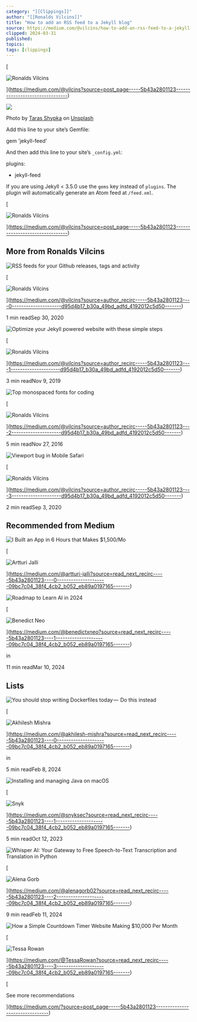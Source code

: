 ```yaml
---
category: "[[Clippings]]"
author: "[[Ronalds Vilcins]]"
title: "How to add an RSS feed to a Jekyll blog"
source: https://medium.com/@vilcins/how-to-add-an-rss-feed-to-a-jekyll-blog-5b43a2801123
clipped: 2024-03-31
published: 
topics: 
tags: [clippings]
---
```


[

![Ronalds Vilcins](https://miro.medium.com/v2/resize:fill:88:88/1*Bkgrwzv0HBruXu6_M9iYcg.jpeg)









](https://medium.com/@vilcins?source=post_page-----5b43a2801123--------------------------------)

![](https://miro.medium.com/v2/resize:fit:1400/0*jp1m_ZA-RPy_QW3U)

Photo by [Taras Shypka](https://unsplash.com/@bugsster?utm_source=medium&utm_medium=referral) on [Unsplash](https://unsplash.com/?utm_source=medium&utm_medium=referral)

Add this line to your site’s Gemfile:

gem 'jekyll-feed'

And then add this line to your site’s `_config.yml`:

plugins:  
  - jekyll-feed

If you are using Jekyll < 3.5.0 use the `gems` key instead of `plugins`. The plugin will automatically generate an Atom feed at `/feed.xml`.

[

![Ronalds Vilcins](https://miro.medium.com/v2/resize:fill:128:128/1*Bkgrwzv0HBruXu6_M9iYcg.jpeg)





](https://medium.com/@vilcins?source=post_page-----5b43a2801123--------------------------------)

## More from Ronalds Vilcins

![RSS feeds for your Github releases, tags and activity](https://miro.medium.com/v2/resize:fit:1358/0*c96QfFIr5_6jspfP)

[

![Ronalds Vilcins](https://miro.medium.com/v2/resize:fill:40:40/1*Bkgrwzv0HBruXu6_M9iYcg.jpeg)



](https://medium.com/@vilcins?source=author_recirc-----5b43a2801123----0---------------------d95d4b17_b30a_49bd_adfd_4192012c5d50-------)

1 min readSep 30, 2020

![Optimize your Jekyll powered website with these simple steps](https://miro.medium.com/v2/resize:fit:1358/0*CdeYi1KDzgfRj__d)

[

![Ronalds Vilcins](https://miro.medium.com/v2/resize:fill:40:40/1*Bkgrwzv0HBruXu6_M9iYcg.jpeg)



](https://medium.com/@vilcins?source=author_recirc-----5b43a2801123----1---------------------d95d4b17_b30a_49bd_adfd_4192012c5d50-------)

3 min readNov 9, 2019

![Top monospaced fonts for coding](https://miro.medium.com/v2/resize:fit:1358/1*7VCbs_tTA5tGgMdssqiglw.jpeg)

[

![Ronalds Vilcins](https://miro.medium.com/v2/resize:fill:40:40/1*Bkgrwzv0HBruXu6_M9iYcg.jpeg)



](https://medium.com/@vilcins?source=author_recirc-----5b43a2801123----2---------------------d95d4b17_b30a_49bd_adfd_4192012c5d50-------)

5 min readNov 27, 2016

![Viewport bug in Mobile Safari](https://miro.medium.com/v2/resize:fit:1358/0*MG57kbd84H-QKxcy)

[

![Ronalds Vilcins](https://miro.medium.com/v2/resize:fill:40:40/1*Bkgrwzv0HBruXu6_M9iYcg.jpeg)



](https://medium.com/@vilcins?source=author_recirc-----5b43a2801123----3---------------------d95d4b17_b30a_49bd_adfd_4192012c5d50-------)

2 min readSep 3, 2020

## Recommended from Medium

![I Built an App in 6 Hours that Makes $1,500/Mo](https://miro.medium.com/v2/resize:fit:1358/1*5v_U1acnGcAMnvYWncEYYA.png)

[

![Artturi Jalli](https://miro.medium.com/v2/resize:fill:40:40/1*LVOq8WJ5EscuX197508AzA.jpeg)



](https://medium.com/@artturi-jalli?source=read_next_recirc-----5b43a2801123----0---------------------09bc7c04_38f4_4cb2_b052_eb89a0197165-------)

![Roadmap to Learn AI in 2024](https://miro.medium.com/v2/resize:fit:1358/1*TQlEMeYwwWc38Wqm7EfCTg.png)

[

![Benedict Neo](https://miro.medium.com/v2/resize:fill:40:40/1*0-N4JrXpZG1KJfIrAutd3A.png)



](https://medium.com/@benedictxneo?source=read_next_recirc-----5b43a2801123----1---------------------09bc7c04_38f4_4cb2_b052_eb89a0197165-------)

in

11 min readMar 10, 2024

## Lists

![You should stop writing Dockerfiles today —  Do this instead](https://miro.medium.com/v2/resize:fit:1358/0*-9tUUh_kzQyHJPJZ)

[

![Akhilesh Mishra](https://miro.medium.com/v2/resize:fill:40:40/1*jwl9MrrtqMJwJsTK5XO7iA@2x.jpeg)



](https://medium.com/@akhilesh-mishra?source=read_next_recirc-----5b43a2801123----0---------------------09bc7c04_38f4_4cb2_b052_eb89a0197165-------)

in

5 min readFeb 8, 2024

![Installing and managing Java on macOS](https://miro.medium.com/v2/resize:fit:1358/0*K7ueQWvu5I2wK8q0.jpg)

[

![Snyk](https://miro.medium.com/v2/resize:fill:40:40/1*U-gOGX5jgnqeIqeQWdkX-g.png)



](https://medium.com/@snyksec?source=read_next_recirc-----5b43a2801123----1---------------------09bc7c04_38f4_4cb2_b052_eb89a0197165-------)

5 min readOct 12, 2023

![Whisper AI: Your Gateway to Free Speech-to-Text Transcription and Translation in Python](https://miro.medium.com/v2/resize:fit:1358/0*Mseb2s5dk6Kqc34a.png)

[

![Alena Gorb](https://miro.medium.com/v2/resize:fill:40:40/1*VvvBO1hMq_T8zu4N8zwELg.jpeg)



](https://medium.com/@alenagorb02?source=read_next_recirc-----5b43a2801123----2---------------------09bc7c04_38f4_4cb2_b052_eb89a0197165-------)

9 min readFeb 11, 2024

![How a Simple Countdown Timer Website Making $10,000 Per Month](https://miro.medium.com/v2/resize:fit:1358/1*gpK6oc_xeRbZOXTN8CwPqw.png)

[

![Tessa Rowan](https://miro.medium.com/v2/resize:fill:40:40/1*o_QP035_sXYR3J3fEyXJFw.png)



](https://medium.com/@TessaRowan?source=read_next_recirc-----5b43a2801123----3---------------------09bc7c04_38f4_4cb2_b052_eb89a0197165-------)

[

See more recommendations

](https://medium.com/?source=post_page-----5b43a2801123--------------------------------)